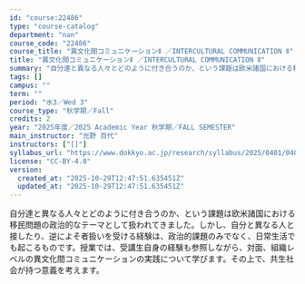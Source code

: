 ```yaml
---
id: "course:22486"
type: "course-catalog"
department: "nan"
course_code: "22486"
course_title: "異文化間コミュニケーションⅡ ／INTERCULTURAL COMMUNICATION Ⅱ"
title: "異文化間コミュニケーションⅡ ／INTERCULTURAL COMMUNICATION Ⅱ"
summary: "自分達と異なる人々とどのように付き合うのか、という課題は欧米諸国における移民問題の政治的なテーマとして扱われてきました。しかし、自分と異なる人と接したり、逆によそ者扱いを受ける経験は、政治的課題のみでなく、日常生活でも起こるものです。授業で…"
tags: []
campus: ""
term: ""
period: "水3／Wed 3"
course_type: "秋学期／Fall"
credits: 2
year: "2025年度／2025 Academic Year 秋学期／FALL SEMESTER"
main_instructor: "光野 百代"
instructors: ["[]"]
syllabus_url: "https://www.dokkyo.ac.jp/research/syllabus/2025/0401/0401_22486_ja_JP.html"
license: "CC-BY-4.0"
version:
  created_at: "2025-10-29T12:47:51.635451Z"
  updated_at: "2025-10-29T12:47:51.635451Z"
---
```

自分達と異なる人々とどのように付き合うのか、という課題は欧米諸国における移民問題の政治的なテーマとして扱われてきました。しかし、自分と異なる人と接したり、逆によそ者扱いを受ける経験は、政治的課題のみでなく、日常生活でも起こるものです。授業では、受講生自身の経験も参照しながら、対面、組織レベルの異文化間コミュニケーションの実践について学びます。その上で、共生社会が持つ意義を考えます。
